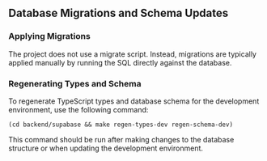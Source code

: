 ## Database Migrations and Schema Updates

### Applying Migrations

The project does not use a migrate script. Instead, migrations are typically applied manually by running the SQL directly against the database.

### Regenerating Types and Schema

To regenerate TypeScript types and database schema for the development environment, use the following command:

```
(cd backend/supabase && make regen-types-dev regen-schema-dev)
```

This command should be run after making changes to the database structure or when updating the development environment.
